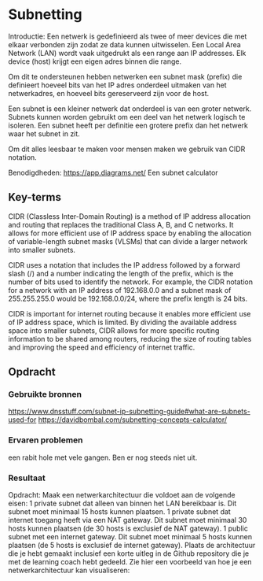 # Subnetting

Introductie:
Een netwerk is gedefinieerd als twee of meer devices die met elkaar verbonden zijn zodat ze data kunnen uitwisselen. Een Local Area Network (LAN) wordt vaak uitgedrukt als een range aan IP addresses. Elk device (host) krijgt een eigen adres binnen die range.

Om dit te ondersteunen hebben netwerken een subnet mask (prefix) die definieert hoeveel bits van het IP adres onderdeel uitmaken van het netwerkadres, en hoeveel bits gereserveerd zijn voor de host.

Een subnet is een kleiner netwerk dat onderdeel is van een groter netwerk. Subnets kunnen worden gebruikt om een deel van het netwerk logisch te isoleren. Een subnet heeft per definitie een grotere prefix dan het netwerk waar het subnet in zit.

Om dit alles leesbaar te maken voor mensen maken we gebruik van CIDR notation.

Benodigdheden:
https://app.diagrams.net/
Een subnet calculator

## Key-terms
CIDR (Classless Inter-Domain Routing) is a method of IP address allocation and routing that replaces the traditional Class A, B, and C networks. It allows for more efficient use of IP address space by enabling the allocation of variable-length subnet masks (VLSMs) that can divide a larger network into smaller subnets.

CIDR uses a notation that includes the IP address followed by a forward slash (/) and a number indicating the length of the prefix, which is the number of bits used to identify the network. For example, the CIDR notation for a network with an IP address of 192.168.0.0 and a subnet mask of 255.255.255.0 would be 192.168.0.0/24, where the prefix length is 24 bits.

CIDR is important for internet routing because it enables more efficient use of IP address space, which is limited. By dividing the available address space into smaller subnets, CIDR allows for more specific routing information to be shared among routers, reducing the size of routing tables and improving the speed and efficiency of internet traffic.

## Opdracht
### Gebruikte bronnen
https://www.dnsstuff.com/subnet-ip-subnetting-guide#what-are-subnets-used-for
https://davidbombal.com/subnetting-concepts-calculator/


### Ervaren problemen

een rabit hole met vele gangen. Ben er nog steeds niet uit.


### Resultaat

Opdracht:
Maak een netwerkarchitectuur die voldoet aan de volgende eisen:
1 private subnet dat alleen van binnen het LAN bereikbaar is. Dit subnet moet minimaal 15 hosts kunnen plaatsen.
1 private subnet dat internet toegang heeft via een NAT gateway. Dit subnet moet minimaal 30 hosts kunnen plaatsen (de 30 hosts is exclusief de NAT gateway).
1 public subnet met een internet gateway. Dit subnet moet minimaal 5 hosts kunnen plaatsen (de 5 hosts is exclusief de internet gateway).
Plaats de architectuur die je hebt gemaakt inclusief een korte uitleg in de Github repository die je met de learning coach hebt gedeeld.
Zie hier een voorbeeld van hoe je een netwerkarchitectuur kan visualiseren:

